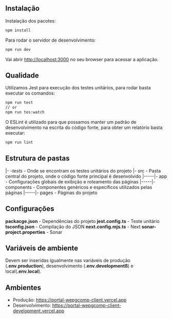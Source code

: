 ## Instalação

Instalação dos pacotes:

```bash
npm install
```

Para rodar o servidor de desenvolvimento:

```bash
npm run dev
```

Vai abrir [http://localhost:3000](http://localhost:3000) no seu browser para acessar a aplicação.

## Qualidade

Utilizamos Jest para execução dos testes unitários, para rodar basta executar os comandos:

```bash
npm run test
// or
npm run tes:watch
```

O ESLint é utilizado para que possamos manter um padrão de desenvolvimento na escrita do código fonte, para obter um relatório basta executar:

```bash
npm run lint
```

## Estrutura de pastas

|- _-_tests__ - Onde se encontram os testes unitários do projeto
|- src - Pasta central do projeto, onde o código fonte principal é desenvolvido
|-----|- app - Configurações globais de exibição e roteamento das páginas
|-----|- components - Componentes genéricos e específicos utilizados pelas páginas
|-----|- pages - Páginas do projeto

## Configurações

**packacge.json** - Dependências do projeto
**jest.config.ts** - Teste unitário
**tsconfig.json** - Compilação do JSON
**next.config.mjs.ts** - Next
**sonar-project.properties** - Sonar

## Variáveis de ambiente

Devem ser inseridas igualmente nas variáveis de produção (**.env.production**), desenvolvimento (**.env.developmentß**) e local(**.env.local**).

## Ambientes

- Produção: https://portal-wepgcomp-client.vercel.app
- Desenvolvimento: https://portal-wepgcomp-client-development.vercel.app